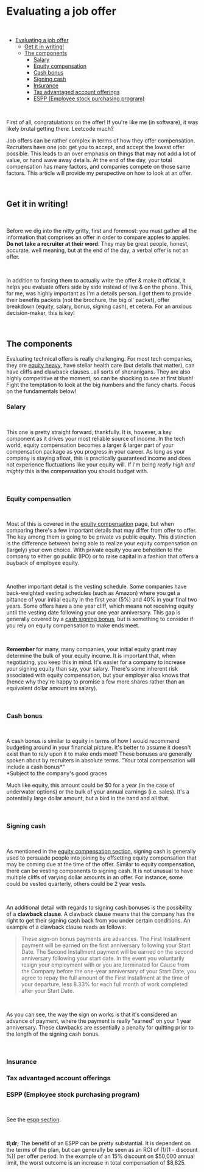 # Evaluating a job offer

&nbsp;

- [Evaluating a job offer](#evaluating-a-job-offer)
  - [Get it in writing!](#get-it-in-writing)
  - [The components](#the-components)
    - [Salary](#salary)
    - [Equity compensation](#equity-compensation)
    - [Cash bonus](#cash-bonus)
    - [Signing cash](#signing-cash)
    - [Insurance](#insurance)
    - [Tax advantaged account offerings](#tax-advantaged-account-offerings)
    - [ESPP (Employee stock purchasing program)](#espp-employee-stock-purchasing-program)

&nbsp;

First of all, congratulations on the offer! If you're like me (in software), it was likely brutal getting there. Leetcode much?

Job offers can be rather complex in terms of how they offer compensation. Recruiters have one job: get you to accept, and accept the lowest offer possible. This leads to an over emphasis on things that may not add a lot of value, or hand wave away details. At the end of the day, your total compensation has many factors, and companies compete on those same factors. This article will provide my perspective on how to look at an offer.

&nbsp;

## Get it in writing!

&nbsp;

Before we dig into the nitty gritty, first and foremost: you must gather all the information that comprises an offer in order to compare apples to apples. **Do not take a recruiter at their word**. They may be great people, honest, accurate, well meaning, but at the end of the day, a verbal offer is not an offer.

&nbsp;

In addition to forcing them to actually write the offer & make it official, it helps you evaluate offers side by side instead of live & on the phone. This, for me, was highly important as I'm a details person. I got them to provide their benefits packets (not the brochure, the big ol' packet), offer breakdown (equity, salary, bonus, signing cash), et cetera. For an anxious decision-maker, this is key!

&nbsp;

## The components

Evaluating technical offers is really challenging. For most tech companies, they are [equity heavy](/equity-compensation), have stellar health care (but details that matter), can have cliffs and clawback clauses...all sorts of shenanigans. They are also highly competitive at the moment, so can be shocking to see at first blush! Fight the temptation to look at the big numbers and the fancy charts. Focus on the fundamentals below!

### Salary

&nbsp;

This one is pretty straight forward, thankfully. It is, however, a key component as it drives your most reliable source of income. In the tech world, equity compensation becomes a larger & larger part of your compensation package as you progress in your career. As long as your company is staying afloat, this is practically guaranteed income and does not experience fluctuations like your equity will. If I'm being _really high and mighty_ this is the compensation you should budget with.

&nbsp;

### Equity compensation

&nbsp;

Most of this is covered in the [equity compensation](/equity-compensation) page, but when comparing there's a few important details that may differ from offer to offer. The key among them is going to be private vs public equity. This distinction is the difference between being able to realize your equity compensation on (largely) your own choice. With private equity you are beholden to the company to either go public (IPO) or to raise capital in a fashion that offers a buyback of employee equity.

&nbsp;

Another important detail is the vesting schedule. Some companies have back-weighted vesting schedules (such as Amazon) where you get a pittance of your initial equity in the first year (5%) and 40% in your final two years. Some offers have a one year cliff, which means not receiving equity until the vesting date following your one year anniversary. This gap is generally covered by a [cash signing bonus](#signing-cash), but is something to consider if you rely on equity compensation to make ends meet.

&nbsp;

**Remember** for many, many companies, your initial equity grant may determine the bulk of your equity income. It is important that, when negotiating, you keep this in mind. It's easier for a company to increase your signing equity than say, your salary. There's some inherent risk associated with equity compensation, but your employer also knows that (hence why they're happy to promise a few more shares rather than an equivalent dollar amount ins salary).

&nbsp;

### Cash bonus

&nbsp;

A cash bonus is similar to equity in terms of how I would recommend budgeting around in your financial picture. It's better to assume it doesn't exist than to rely upon it to make ends meet! These bonuses are generally spoken about by recruiters in absolute terms. "Your total compensation will include a cash bonus*"  
*Subject to the company's good graces

Much like equity, this amount could be $0 for a year (in the case of underwater options) or the bulk of your annual earnings (i.e. sales). It's a potentially large dollar amount, but a bird in the hand and all that.

&nbsp;
### Signing cash

&nbsp;

As mentioned in the [equity compensation section](#equity-compensation), signing cash is generally used to persuade people into joining by offsetting equity compensation that may be coming due at the time of the offer. Similar to equity compensation, there can be vesting components to signing cash. It is not unusual to have multiple cliffs of varying dollar amounts in an offer. For instance, some could be vested quarterly, others could be 2 year vests.

&nbsp;

An additional detail with regards to signing cash bonuses is the possibility of a **clawback clause**. A clawback clause means that the company has the right to get their signing cash back from you under certain conditions. An example of a clawback clause reads as follows:

> These sign-on bonus payments are
advances. The First Installment payment will be earned on the first anniversary
following your Start Date. The Second Installment payment will be earned on the
second anniversary following your start date. In the event you voluntarily resign your
employment with or you are terminated for Cause from the Company before the
one-year anniversary of your Start Date, you agree to repay the full amount of the
First Installment at the time of your departure, less 8.33% for each full month of work
completed after your Start Date.

&nbsp;

As you can see, the way the sign on works is that it's considered an advance of payment, where the payment is really "earned" on your 1 year anniversary. These clawbacks are essentially a penalty for quitting prior to the length of the signing cash bonus.

&nbsp;


### Insurance

### Tax advantaged account offerings

### ESPP (Employee stock purchasing program)

&nbsp;

See the [espp section](/equity-compensation/espp).

&nbsp;

**tl;dr;** The benefit of an ESPP can be pretty substantial. It is dependent on the terms of the plan, but can generally be seen as an ROI of (1/(1 - discount %)) per offer period. In the example of an 15% discount on $50,000 annual limit, the worst outcome is an increase in total compensation of $8,825.